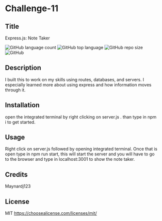 # Challenge-11

## Title
Express.js: Note Taker

![GitHub language count](https://img.shields.io/github/languages/count/Maynardj123/Challenge-11?style=flat-square)
![GitHub top language](https://img.shields.io/github/languages/top/Maynardj123/Challenge-11?color=green&style=flat-square)
![GitHub repo size](https://img.shields.io/github/repo-size/Maynardj123/Challenge-11?color=yellow&style=flat-square)
![GitHub](https://img.shields.io/github/license/Maynardj123/Challenge-11?color=orange&style=flat-square)

  ## Description
  I built  this to work on my skills using routes, databases, and servers. I especially learned more about using express and how information moves through it.



  ## Installation
  open the integrated terminal by right clicking on server.js . than type in npm i to get started. 


  ## Usage
  Right click on server.js followed by opening integrated terminal. Once that is open type in npm run start, this will start the server and you will have to go to the browser and type in localhost:3001 to show the note taker.


  ## Credits
  Maynardj123


  ## License
  MIT
  https://choosealicense.com/licenses/mit/

